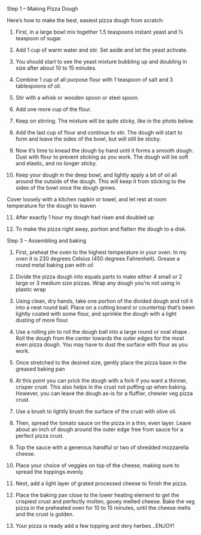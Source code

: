 Step 1 – Making Pizza Dough



Here’s how to make the best, easiest pizza dough from scratch:

1. First, in a large bowl mix together 1.5 teaspoons instant yeast and ½ teaspoon of sugar.


2. Add 1 cup of warm water  and stir. Set aside and let the yeast activate.


3. You should start to see the yeast mixture bubbling up and doubling in size after about 10 to 15 minutes.

4. Combine 1 cup of  all purpose flour  with 1 teaspoon of salt and 3 tablespoons of  oil.

5. Stir with a whisk or wooden spoon or steel spoon.

6. Add one more cup of the flour.

7. Keep on stirring. The mixture will be quite sticky, like in the photo below.

8. Add the last cup of flour and continue to stir. The dough will start to form and leave the sides of the bowl, but will still be sticky.

9. Now it’s time to knead the dough by hand until it forms a smooth dough. Dust with flour to prevent sticking as you work. The dough will be soft and elastic, and no longer sticky.


10. Keep your dough in the deep bowl, and lightly apply a bit of  oil all around the outside of the dough. This will keep it from sticking to the sides of the bowl once the dough   grows.

Cover loosely with a kitchen napkin or towel, and let rest at room temperature for the dough to leaven


11. After exactly 1 hour my dough had risen and doubled up 


12. To make the pizza right away, portion and flatten the dough to a disk. 


Step 3 – Assembling and baking

1. First, preheat the oven to the highest temperature in your oven. In my oven it is 230 degrees Celsius (450 degrees Fahrenheit). Grease a round metal baking pan with  oil

2. Divide the pizza dough into equals parts to make either 4 small or 2 large or 3 medium size pizzas. Wrap any dough you’re not using in plastic wrap 


3. Using clean, dry hands, take one portion of the divided dough and roll it into a neat round ball. Place on a cutting board or countertop that’s been lightly coated with some flour, and sprinkle the dough with a light dusting of more flour.

4. Use a rolling pin to roll the dough ball into a large round or oval shape . Roll the dough from the center towards the outer edges for the most even pizza dough. You may have to dust the surface with flour as you work.



5. Once stretched to the desired size, gently place the pizza base in the greased baking pan

6. At this point you can prick the dough with a fork if you want a thinner, crisper crust. This also helps in the crust not puffing up when baking. However, you can leave the dough as-is for a fluffier, chewier veg pizza crust.

7. Use a  brush to lightly brush the surface of the crust with olive oil.

8. Then, spread the tomato sauce on the pizza in a thin, even layer. Leave about an inch of dough around the outer edge free from sauce for a perfect pizza crust.

9. Top the sauce with a generous handful or two of shredded mozzarella cheese.

10. Place your choice of veggies on top of the cheese, making sure to spread the toppings evenly.

11. Next, add a light layer of grated processed cheese to finish the pizza.

12. Place the baking pan close to the lower heating element  to get the crispiest crust and perfectly molten, gooey melted cheese. Bake the veg pizza in the preheated oven for 10 to 15 minutes, until the cheese melts and the crust is golden.


14. Your pizza is ready add a few topping and dery herbes...ENJOY!

